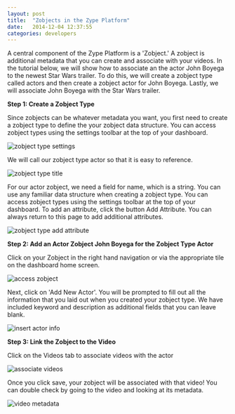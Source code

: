 ```yaml
---
layout: post
title:  "Zobjects in the Zype Platform"
date:   2014-12-04 12:37:55
categories: developers
---
```


A central component of the Zype Platform is a 'Zobject.' A zobject is additional
metadata that you can create and associate with your videos. In the tutorial below,
we will show how to associate an the actor John Boyega to the newest Star Wars trailer.
To do this, we will create a zobject type called actors and then create a zobject actor for John Boyega.
Lastly, we will associate John Boyega with the Star Wars trailer.

**Step 1: Create a Zobject Type**

Since zobjects can be whatever metadata you want, you first need to create a zobject type
to define the your zobject data structure. You can access zobject types using the
settings toolbar at the top of your dashboard.

![zobject type settings]({{site.url}}/assets/Zobjects/nav_zobject.png)

We will call our zobject type actor so that it is easy to reference.

![zobject type title]({{site.url}}/assets/Zobjects/new_zobject.png)

For our actor zobject, we need a field for name, which is a string.
You can use any familiar data structure when creating a zobject type.
You can access zobject types using the settings toolbar at the top of your dashboard. To add an attribute,
click the button Add Attribute. You can always return to this page to add additional
attributes.

![zobject type add attribute]({{site.url}}/assets/Zobjects/new_attribute.png)

**Step 2: Add an Actor Zobject John Boyega for the Zobject Type Actor**

Click on your Zobject in the right hand navigation or via the appropriate tile on
the dashboard home screen.

![access zobject]({{site.url}}/assets/Zobjects/actors_nav.png)

Next, click on 'Add New Actor'. You will be prompted to fill out all the information
that you laid out when you created your zobject type. We have included keyword
and description as additional fields that you can leave blank.

![insert actor info]({{site.url}}/assets/Zobjects/stallone_actor.png)

**Step 3: Link the Zobject to the Video**

Click on the Videos tab to associate videos with the actor

![associate videos]({{site.url}}/assets/Zobjects/select_movie.png)

Once you click save, your zobject will be associated with that video! You can double
check by going to the video and looking at its metadata.

![video metadata]({{site.url}}/assets/Zobjects/video_assoc.png)
